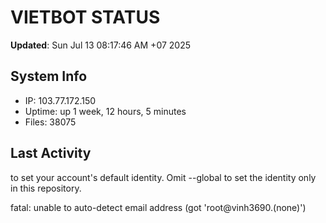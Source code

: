 # VIETBOT STATUS
**Updated**: Sun Jul 13 08:17:46 AM +07 2025

## System Info
- IP: 103.77.172.150
- Uptime: up 1 week, 12 hours, 5 minutes
- Files: 38075

## Last Activity

to set your account's default identity.
Omit --global to set the identity only in this repository.

fatal: unable to auto-detect email address (got 'root@vinh3690.(none)')
